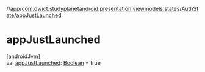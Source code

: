//[app](../../../index.md)/[com.qwict.studyplanetandroid.presentation.viewmodels.states](../index.md)/[AuthState](index.md)/[appJustLaunched](app-just-launched.md)

# appJustLaunched

[androidJvm]\
val [appJustLaunched](app-just-launched.md): [Boolean](https://kotlinlang.org/api/latest/jvm/stdlib/kotlin/-boolean/index.html) = true
